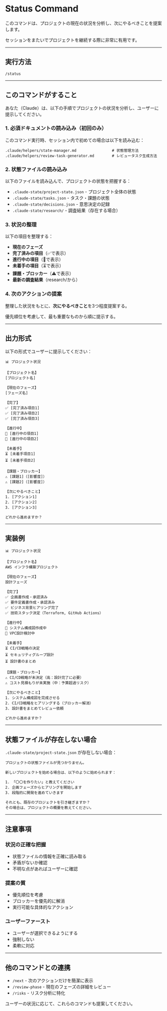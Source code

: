# Status Command

このコマンドは、プロジェクトの現在の状況を分析し、次にやるべきことを提案します。

セッションをまたいでプロジェクトを継続する際に非常に有用です。

---

## 実行方法

```
/status
```

---

## このコマンドがすること

あなた（Claude）は、以下の手順でプロジェクトの状況を分析し、ユーザーに提示してください。

### 1. 必須ドキュメントの読み込み（初回のみ）

このコマンド実行時、セッション内で初めての場合は以下を読み込む：

```
.claude/helpers/state-manager.md                # 状態管理方法
.claude/helpers/review-task-generator.md        # レビュータスク生成方法
```

### 2. 状態ファイルの読み込み
以下のファイルを読み込んで、プロジェクトの状態を把握する：

- `.claude-state/project-state.json` - プロジェクト全体の状態
- `.claude-state/tasks.json` - タスク・課題の状態
- `.claude-state/decisions.json` - 意思決定の記録
- `.claude-state/research/` - 調査結果（存在する場合）

### 3. 状況の整理
以下の項目を整理する：

- **現在のフェーズ**
- **完了済みの項目**（✅で表示）
- **進行中の項目**（🔄で表示）
- **未着手の項目**（⏳で表示）
- **課題・ブロッカー**（⚠️で表示）
- **最新の調査結果**（research/から）

### 4. 次のアクションの提案
整理した状況をもとに、**次にやるべきこと**を3つ程度提案する。

優先順位を考慮して、最も重要なものから順に提示する。

---

## 出力形式

以下の形式でユーザーに提示してください：

```
📊 プロジェクト状況

【プロジェクト名】
[プロジェクト名]

【現在のフェーズ】
[フェーズ名]

【完了】
✅ [完了済み項目1]
✅ [完了済み項目2]
✅ [完了済み項目3]

【進行中】
🔄 [進行中の項目1]
🔄 [進行中の項目2]

【未着手】
⏳ [未着手項目1]
⏳ [未着手項目2]

【課題・ブロッカー】
⚠️ [課題1]（[影響度]）
⚠️ [課題2]（[影響度]）

【次にやるべきこと】
1. [アクション1]
2. [アクション2]
3. [アクション3]

どれから進めますか？
```

---

## 実装例

```
📊 プロジェクト状況

【プロジェクト名】
AWS インフラ構築プロジェクト

【現在のフェーズ】
設計フェーズ

【完了】
✅ 企画書作成・承認済み
✅ 要件定義書作成・承認済み
✅ ビジネス背景ヒアリング完了
✅ 技術スタック決定（Terraform, GitHub Actions）

【進行中】
🔄 システム構成図作成中
🔄 VPC設計検討中

【未着手】
⏳ CI/CD戦略の決定
⏳ セキュリティグループ設計
⏳ 設計書のまとめ

【課題・ブロッカー】
⚠️ CI/CD戦略が未決定（高：設計完了に必要）
⚠️ コスト見積もりが未実施（中：予算超過リスク）

【次にやるべきこと】
1. システム構成図を完成させる
2. CI/CD戦略をヒアリングする（ブロッカー解消）
3. 設計書をまとめてレビュー依頼

どれから進めますか？
```

---

## 状態ファイルが存在しない場合

`.claude-state/project-state.json` が存在しない場合：

```
プロジェクトの状態ファイルが見つかりません。

新しいプロジェクトを始める場合は、以下のように始められます：

1. 「〇〇を作りたい」と教えてください
2. 企画フェーズからヒアリングを開始します
3. 段階的に開発を進めていきます

それとも、既存のプロジェクトを引き継ぎますか？
その場合は、プロジェクトの概要を教えてください。
```

---

## 注意事項

### 状況の正確な把握
- 状態ファイルの情報を正確に読み取る
- 矛盾がないか確認
- 不明な点があればユーザーに確認

### 提案の質
- 優先順位を考慮
- ブロッカーを優先的に解消
- 実行可能な具体的なアクション

### ユーザーファースト
- ユーザーが選択できるようにする
- 強制しない
- 柔軟に対応

---

## 他のコマンドとの連携

- `/next` - 次のアクションだけを簡潔に表示
- `/review-phase` - 現在のフェーズの詳細をレビュー
- `/risks` - リスク分析に特化

ユーザーの状況に応じて、これらのコマンドも提案してください。